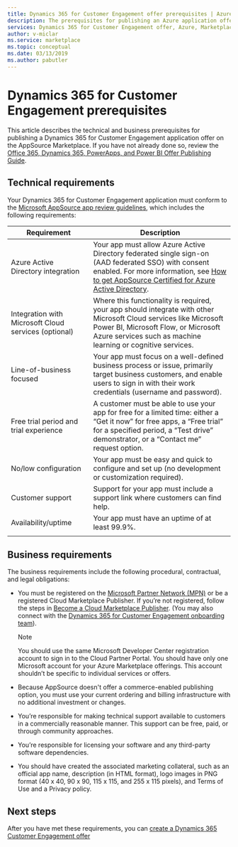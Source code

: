```yaml
---
title: Dynamics 365 for Customer Engagement offer prerequisites | Azure Marketplace 
description: The prerequisites for publishing an Azure application offer on the Azure Marketplace.
services: Dynamics 365 for Customer Engagement offer, Azure, Marketplace, Cloud Partner Portal, 
author: v-miclar
ms.service: marketplace
ms.topic: conceptual
ms.date: 03/13/2019
ms.author: pabutler
---
```


# Dynamics 365 for Customer Engagement prerequisites

This article describes the technical and business prerequisites for publishing a Dynamics 365 for Customer Engagement application offer on the AppSource Marketplace.  If you have not already done so, review the [Office 365, Dynamics 365, PowerApps, and Power BI Offer Publishing Guide](../../appsource-offer-publishing-guide.md).


## Technical requirements

Your Dynamics 365 for Customer Engagement application must conform to the [Microsoft AppSource app review guidelines](https://smp-cdn-prod.azureedge.net/documents/AppsourceGuidelines/Microsoft%20AppSource%20app%20review%20guidelines_v5.pdf), which includes the following requirements:


|              Requirement             |        Description           |
|            ---------------           |      ---------------         |
| Azure Active Directory integration   | Your app must allow Azure Active Directory federated single sign-on (AAD federated SSO) with consent enabled. For more information, see [How to get AppSource Certified for Azure Active Directory](https://docs.microsoft.com/azure/active-directory/develop/howto-get-appsource-certified). |
| Integration with Microsoft Cloud services (optional) | Where this functionality is required, your app should integrate with other Microsoft Cloud services like Microsoft Power BI, Microsoft Flow, or Microsoft Azure services such as machine learning or cognitive services. |
| Line-of-business focused            |  Your app must focus on a well-defined business process or issue, primarily target business customers, and enable users to sign in with their work credentials (username and password).  |
| Free trial period and trial experience |  A customer must be able to use your app for free for a limited time: either a “Get it now” for free apps, a “Free trial” for a specified period,  a “Test drive” demonstrator, or a “Contact me”  request option.  |
| No/low configuration                 | Your app must be easy and quick to configure and set up (no development or customization required).  |
| Customer support                     | Support for your app must include a support link where customers can find help.  |
| Availability/uptime                  | Your app must have an uptime of at least 99.9%. |
|  |  |


## Business requirements

The business requirements include the following procedural, contractual, and legal obligations:

* You must be registered on the [Microsoft Partner Network (MPN)](https://partners.microsoft.com/PartnerProgram/simplifiedenrollment.aspx) or be a registered Cloud Marketplace Publisher. If you’re not registered, follow the steps in [Become a Cloud Marketplace Publisher](https://docs.microsoft.com/azure/marketplace/become-publisher).  (You may also connect with the [Dynamics 365 for Customer Engagement onboarding team](https://experience.dynamics.com/isvengage/)).

    >[!NOTE]
    >You should use the same Microsoft Developer Center registration account to sign in to the Cloud Partner Portal. You should have only one Microsoft account for your Azure Marketplace offerings. This account shouldn’t be specific to individual services or offers.

* Because AppSource doesn't offer a commerce-enabled publishing option, you must use your current ordering and billing infrastructure with no additional investment or changes.
* You’re responsible for making technical support available to customers in a commercially reasonable manner. This support can be free, paid, or through community approaches.
* You’re responsible for licensing your software and any third-party software dependencies.
* You should have created the associated marketing collateral, such as an official app name, description (in HTML format), logo images in PNG format (40 x 40, 90 x 90, 115 x 115, and 255 x 115 pixels), and Terms of Use and a Privacy policy.  


## Next steps

After you have met these requirements, you can [create a Dynamics 365 Customer Engagement offer](./cpp-create-offer.md) 
